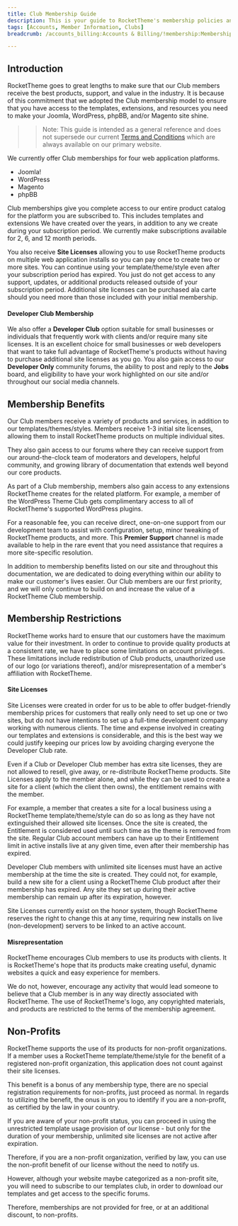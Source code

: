 ```yaml
---
title: Club Membership Guide
description: This is your guide to RocketTheme's membership policies and guidelines.
tags: [Accounts, Member Information, Clubs]
breadcrumb: /accounts_billing:Accounts & Billing/!membership:Membership Guide/

---
```


Introduction
-----

RocketTheme goes to great lengths to make sure that our Club members receive the best products, support, and value in the industry. It is because of this commitment that we adopted the Club membership model to ensure that you have access to the templates, extensions, and resources you need to make your Joomla, WordPress, phpBB, and/or Magento site shine.

>> Note: This guide is intended as a general reference and does not supersede our current [Terms and Conditions][terms] which are always available on our primary website.

We currently offer Club memberships for four web application platforms.

* Joomla!
* WordPress
* Magento
* phpBB

Club memberships give you complete access to our entire product catalog for the platform you are subscribed to. This includes templates and extensions We have created over the years, in addition to any we create during your subscription period. We currently make subscriptions available for 2, 6, and 12 month periods.

You also receive **Site Licenses** allowing you to use RocketTheme products on multiple web application installs so you can pay once to create two or more sites. You can continue using your template/theme/style even after your subscription period has expired. You just do not get access to any support, updates, or additional products released outside of your subscription period. Additional site licenses can be purchased ala carte should you need more than those included with your initial membership.

#### Developer Club Membership

We also offer a **Developer Club** option suitable for small businesses or individuals that frequently work with clients and/or require many site licenses. It is an excellent choice for small businesses or web developers that want to take full advantage of RocketTheme's products without having to purchase additional site licenses as you go. You also gain access to our **Developer Only** community forums, the ability to post and reply to the **Jobs** board, and eligibility to have your work highlighted on our site and/or throughout our social media channels.

Membership Benefits
-----

Our Club members receive a variety of products and services, in addition to our templates/themes/styles. Members receive 1-3 initial site licenses, allowing them to install RocketTheme products on multiple individual sites. 

They also gain access to our forums where they can receive support from our around-the-clock team of moderators and developers, helpful community, and growing library of documentation that extends well beyond our core products.

As part of a Club membership, members also gain access to any extensions RocketTheme creates for the related platform. For example, a member of the WordPress Theme Club gets complimentary access to all of RocketTheme's supported WordPress plugins.

For a reasonable fee, you can receive direct, one-on-one support from our development team to assist with configuration, setup, minor tweaking of RocketTheme products, and more. This **Premier Support** channel is made available to help in the rare event that you need assistance that requires a more site-specific resolution.

In addition to membership benefits listed on our site and throughout this documentation, we are dedicated to doing everything within our ability to make our customer's lives easier. Our Club members are our first priority, and we will only continue to build on and increase the value of a RocketTheme Club membership.

Membership Restrictions
-----

RocketTheme works hard to ensure that our customers have the maximum value for their investment. In order to continue to provide quality products at a consistent rate, we have to place some limitations on account privileges. These limitations include redistribution of Club products, unauthorized use of our logo (or variations thereof), and/or misrepresentation of a member's affiliation with RocketTheme.

#### Site Licenses

Site Licenses were created in order for us to be able to offer budget-friendly membership prices for customers that really only need to set up one or two sites, but do not have intentions to set up a full-time development company working with numerous clients. The time and expense involved in creating our templates and extensions is considerable, and this is the best way we could justify keeping our prices low by avoiding charging everyone the Developer Club rate.

Even if a Club or Developer Club member has extra site licenses, they are not allowed to resell, give away, or re-distribute RocketTheme products. Site Licenses apply to the member alone, and while they can be used to create a site for a client (which the client then owns), the entitlement remains with the member.

For example, a member that creates a site for a local business using a RocketTheme template/theme/style can do so as long as they have not extinguished their allowed site licenses. Once the site is created, the Entitlement is considered used until such time as the theme is removed from the site. Regular Club account members can have up to their Entitlement limit in active installs live at any given time, even after their membership has expired. 

Developer Club members with unlimited site licenses must have an active membership at the time the site is created. They could not, for example, build a new site for a client using a RocketTheme Club product after their membership has expired. Any site they set up during their active membership can remain up after its expiration, however.

Site Licenses currently exist on the honor system, though RocketTheme reserves the right to change this at any time, requiring new installs on live (non-development) servers to be linked to an active account.

#### Misrepresentation

RocketTheme encourages Club members to use its products with clients. It is RocketTheme's hope that its products make creating useful, dynamic websites a quick and easy experience for members. 

We do not, however, encourage any activity that would lead someone to believe that a Club member is in any way directly associated with RocketTheme. The use of RocketTheme's logo, any copyrighted materials, and products are restricted to the terms of the membership agreement.

Non-Profits
-----

RocketTheme supports the use of its products for non-profit organizations. If a member uses a RocketTheme template/theme/style for the benefit of a registered non-profit organization, this application does not count against their site licenses.

This benefit is a bonus of any membership type, there are no special registration requirements for non-profits, just proceed as normal. In regards to utilizing the benefit, the onus is on you to identify if you are a non-profit, as certified by the law in your country. 

If you are aware of your non-profit status, you can proceed in using the unrestricted template usage provision of our license - but only for the duration of your membership, unlimited site licenses are not active after expiration.

Therefore, if you are a non-profit organization, verified by law, you can use the non-profit benefit of our license without the need to notify us.

However, although your website maybe categorized as a non-profit site, you will need to subscribe to our templates club, in order to download our templates and get access to the specific forums.

Therefore, memberships are not provided for free, or at an additional discount, to non-profits.

[terms]: http://www.rockettheme.com/legal/terms.php